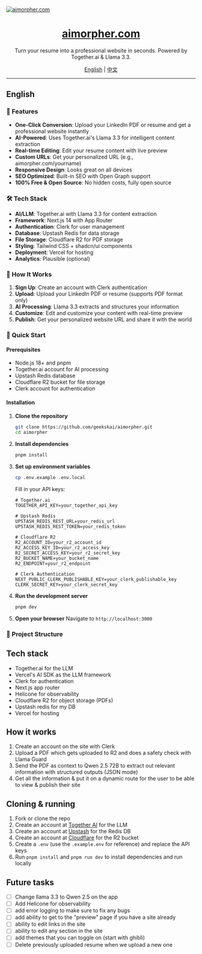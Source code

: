 <a href="https://www.aimorpher.com">
  <img alt="aimorpher.com" src="./public/og.png">
  <h1 align="center">aimorpher.com</h1>
</a>

<p align="center">
  Turn your resume into a professional website in seconds. Powered by Together.ai & Llama 3.3.
</p>

<p align="center">
  <a href="#english">English</a> | <a href="#chinese">中文</a>
</p>

---

## English

### 🚀 Features

- **One-Click Conversion**: Upload your LinkedIn PDF or resume and get a professional website instantly
- **AI-Powered**: Uses Together.ai's Llama 3.3 for intelligent content extraction
- **Real-time Editing**: Edit your resume content with live preview
- **Custom URLs**: Get your personalized URL (e.g., aimorpher.com/yourname)
- **Responsive Design**: Looks great on all devices
- **SEO Optimized**: Built-in SEO with Open Graph support
- **100% Free & Open Source**: No hidden costs, fully open source

### 🛠 Tech Stack

- **AI/LLM**: Together.ai with Llama 3.3 for content extraction
- **Framework**: Next.js 14 with App Router
- **Authentication**: Clerk for user management
- **Database**: Upstash Redis for data storage
- **File Storage**: Cloudflare R2 for PDF storage
- **Styling**: Tailwind CSS + shadcn/ui components
- **Deployment**: Vercel for hosting
- **Analytics**: Plausible (optional)

### 🎯 How It Works

1. **Sign Up**: Create an account with Clerk authentication
2. **Upload**: Upload your LinkedIn PDF or resume (supports PDF format only)
3. **AI Processing**: Llama 3.3 extracts and structures your information
4. **Customize**: Edit and customize your content with real-time preview
5. **Publish**: Get your personalized website URL and share it with the world

### 🚀 Quick Start

#### Prerequisites

- Node.js 18+ and pnpm
- Together.ai account for AI processing
- Upstash Redis database
- Cloudflare R2 bucket for file storage
- Clerk account for authentication

#### Installation

1. **Clone the repository**

   ```bash
   git clone https://github.com/geekskai/aimorpher.git
   cd aimorpher
   ```

2. **Install dependencies**

   ```bash
   pnpm install
   ```

3. **Set up environment variables**

   ```bash
   cp .env.example .env.local
   ```

   Fill in your API keys:

   ```env
   # Together.ai
   TOGETHER_API_KEY=your_together_api_key

   # Upstash Redis
   UPSTASH_REDIS_REST_URL=your_redis_url
   UPSTASH_REDIS_REST_TOKEN=your_redis_token

   # Cloudflare R2
   R2_ACCOUNT_ID=your_r2_account_id
   R2_ACCESS_KEY_ID=your_r2_access_key
   R2_SECRET_ACCESS_KEY=your_r2_secret_key
   R2_BUCKET_NAME=your_bucket_name
   R2_ENDPOINT=your_r2_endpoint

   # Clerk Authentication
   NEXT_PUBLIC_CLERK_PUBLISHABLE_KEY=your_clerk_publishable_key
   CLERK_SECRET_KEY=your_clerk_secret_key
   ```

4. **Run the development server**

   ```bash
   pnpm dev
   ```

5. **Open your browser**
   Navigate to `http://localhost:3000`

### 📁 Project Structure

## Tech stack

- Together.ai for the LLM
- Vercel's AI SDK as the LLM framework
- Clerk for authentication
- Next.js app router
- Helicone for observability
- Cloudflare R2 for object storage (PDFs)
- Upstash redis for my DB
- Vercel for hosting

## How it works

1. Create an account on the site with Clerk
2. Upload a PDF which gets uploaded to R2 and does a safety check with Llama Guard
3. Send the PDF as context to Qwen 2.5 72B to extract out relevant information with structured outputs (JSON mode)
4. Get all the information & put it on a dynamic route for the user to be able to view & publish their site

## Cloning & running

1. Fork or clone the repo
2. Create an account at [Together AI](https://togetherai.link) for the LLM
3. Create an account at [Upstash](https://upstash.com/) for the Redis DB
4. Create an account at [Cloudflare](https://cloudflare.com/) for the R2 bucket
5. Create a `.env` (use the `.example.env` for reference) and replace the API keys
6. Run `pnpm install` and `pnpm run dev` to install dependencies and run locally

## Future tasks

- [ ] Change llama 3.3 to Qwen 2.5 on the app
- [ ] Add Helicone for observability
- [ ] add error logging to make sure to fix any bugs
- [ ] add ability to get to the "preview" page if you have a site already
- [ ] ability to edit links in the site
- [ ] ability to edit any section in the site
- [ ] add themes that you can toggle on (start with ghibli)
- [ ] Delete previously uploaded resume when we upload a new one
